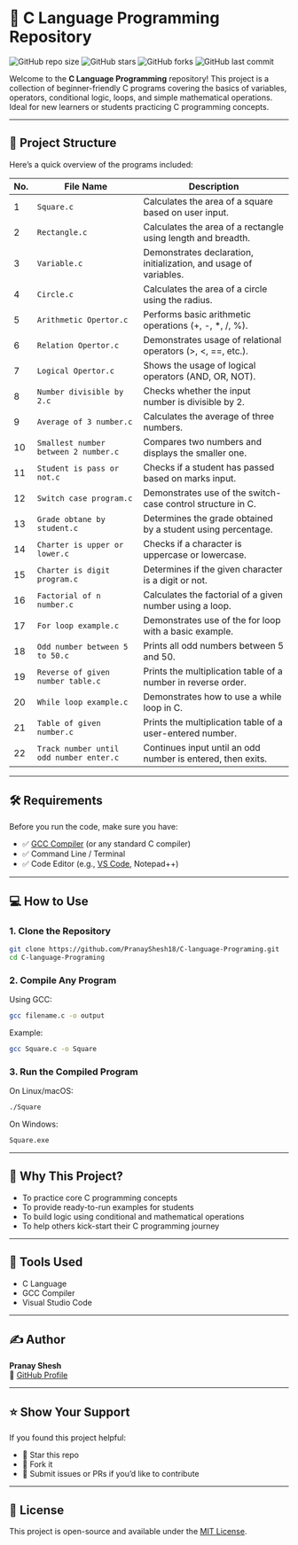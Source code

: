 # 🚀 C Language Programming Repository

![GitHub repo size](https://img.shields.io/github/repo-size/PranayShesh18/C-language-Programing?style=for-the-badge)
![GitHub stars](https://img.shields.io/github/stars/PranayShesh18/C-language-Programing?style=for-the-badge)
![GitHub forks](https://img.shields.io/github/forks/PranayShesh18/C-language-Programing?style=for-the-badge)
![GitHub last commit](https://img.shields.io/github/last-commit/PranayShesh18/C-language-Programing?style=for-the-badge)

Welcome to the **C Language Programming** repository! This project is a collection of beginner-friendly C programs covering the basics of variables, operators, conditional logic, loops, and simple mathematical operations. Ideal for new learners or students practicing C programming concepts.

---

## 📁 Project Structure

Here’s a quick overview of the programs included:

| No. | File Name                                     | Description                                                                 |
|-----|-----------------------------------------------|-----------------------------------------------------------------------------|
| 1   | `Square.c`                                    | Calculates the area of a square based on user input.                       |
| 2   | `Rectangle.c`                                 | Calculates the area of a rectangle using length and breadth.               |
| 3   | `Variable.c`                                  | Demonstrates declaration, initialization, and usage of variables.          |
| 4   | `Circle.c`                                    | Calculates the area of a circle using the radius.                          |
| 5   | `Arithmetic Opertor.c`                        | Performs basic arithmetic operations (+, -, *, /, %).                      |
| 6   | `Relation Opertor.c`                          | Demonstrates usage of relational operators (>, <, ==, etc.).               |
| 7   | `Logical Opertor.c`                           | Shows the usage of logical operators (AND, OR, NOT).                       |
| 8   | `Number divisible by 2.c`                     | Checks whether the input number is divisible by 2.                         |
| 9   | `Average of 3 number.c`                       | Calculates the average of three numbers.                                   |
| 10  | `Smallest number between 2 number.c`          | Compares two numbers and displays the smaller one.                         |
| 11  | `Student is pass or not.c`                    | Checks if a student has passed based on marks input.                       |
| 12  | `Switch case program.c`                       | Demonstrates use of the switch-case control structure in C.                |
| 13  | `Grade obtane by student.c`                   | Determines the grade obtained by a student using percentage.               |
| 14  | `Charter is upper or lower.c`                 | Checks if a character is uppercase or lowercase.                           |
| 15  | `Charter is digit program.c`                  | Determines if the given character is a digit or not.                       |
| 16  | `Factorial of n number.c`                     | Calculates the factorial of a given number using a loop.                   |
| 17  | `For loop example.c`                          | Demonstrates use of the for loop with a basic example.                     |
| 18  | `Odd number between 5 to 50.c`                | Prints all odd numbers between 5 and 50.                                   |
| 19  | `Reverse of given number table.c`             | Prints the multiplication table of a number in reverse order.             |
| 20  | `While loop example.c`                        | Demonstrates how to use a while loop in C.                                 |
| 21  | `Table of given number.c`                     | Prints the multiplication table of a user-entered number.                  |
| 22  | `Track number until odd number enter.c`       | Continues input until an odd number is entered, then exits.               |

---

## 🛠 Requirements

Before you run the code, make sure you have:

- ✅ [GCC Compiler](https://gcc.gnu.org/) (or any standard C compiler)
- ✅ Command Line / Terminal
- ✅ Code Editor (e.g., [VS Code](https://code.visualstudio.com/), Notepad++)

---

## 💻 How to Use

### 1. Clone the Repository

```bash
git clone https://github.com/PranayShesh18/C-language-Programing.git
cd C-language-Programing
```

### 2. Compile Any Program

Using GCC:

```bash
gcc filename.c -o output
```

Example:

```bash
gcc Square.c -o Square
```

### 3. Run the Compiled Program

On Linux/macOS:
```bash
./Square
```

On Windows:
```bash
Square.exe
```

---

## 🧠 Why This Project?

- To practice core C programming concepts  
- To provide ready-to-run examples for students  
- To build logic using conditional and mathematical operations  
- To help others kick-start their C programming journey

---

## 🧰 Tools Used

- C Language  
- GCC Compiler  
- Visual Studio Code

---

## ✍️ Author

**Pranay Shesh**  
📧 [GitHub Profile](https://github.com/PranayShesh18)

---

## ⭐ Show Your Support

If you found this project helpful:

- 🌟 Star this repo  
- 🍴 Fork it  
- 🐛 Submit issues or PRs if you’d like to contribute

---

## 📜 License

This project is open-source and available under the [MIT License](LICENSE).